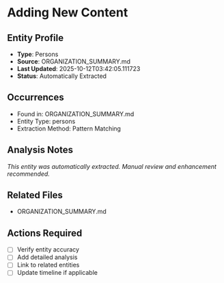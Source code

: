# Adding New Content

## Entity Profile
- **Type**: Persons
- **Source**: ORGANIZATION_SUMMARY.md
- **Last Updated**: 2025-10-12T03:42:05.111723
- **Status**: Automatically Extracted

## Occurrences
- Found in: ORGANIZATION_SUMMARY.md
- Entity Type: persons
- Extraction Method: Pattern Matching

## Analysis Notes
*This entity was automatically extracted. Manual review and enhancement recommended.*

## Related Files
- ORGANIZATION_SUMMARY.md

## Actions Required
- [ ] Verify entity accuracy
- [ ] Add detailed analysis
- [ ] Link to related entities
- [ ] Update timeline if applicable
